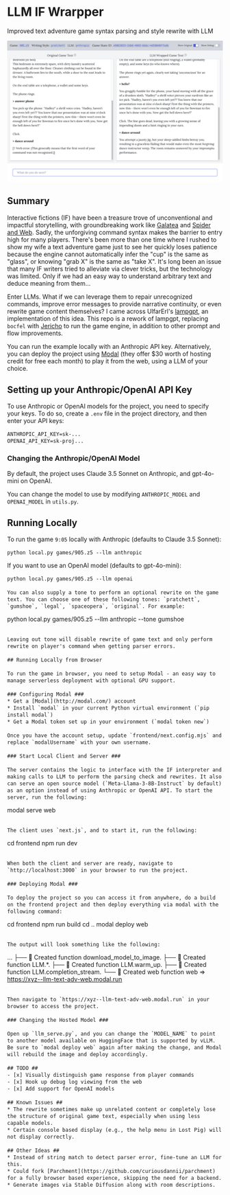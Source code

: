 # LLM IF Wrarpper

Improved text adventure game syntax parsing and style rewrite with LLM

![LLM-IF-Wrapper in Browser](/screenshot.png "Screenshot")

## Summary

Interactive fictions (IF) have been a treasure trove of unconventional and impactful storytelling, with groundbreaking work like [Galatea](https://ifdb.org/viewgame?id=urxrv27t7qtu52lb) and [Spider and Web](https://ifdb.org/viewgame?id=2xyccw3pe0uovfad). Sadly, the unforgiving command syntax makes the barrier to entry high for many players. There's been more than one time where I rushed to show my wife a text adventure game just to see her quickly loses patience because the engine cannot automatically infer the "cup" is the same as "glass", or knowing "grab X" is the same as "take X". It's long been an issue that many IF writers tried to alleviate via clever tricks, but the technology was limited. Only if we had an easy way to understand arbitrary text and deduce meaning from them...

Enter LLMs. What if we can leverage them to repair unrecognized commands, improve error messages to provide narrative continuity, or even rewrite game content themselves? I came across UlfarErl's [lampgpt](https://github.com/UlfarErl/lampgpt), an implementation of this idea. This repo is a rework of lampgpt, replacing `bocfel` with [Jericho](https://github.com/microsoft/jericho) to run the game engine, in addition to other prompt and flow improvements.

You can run the example locally with an Anthropic API key. Alternatively, you can deploy the project using [Modal](https://modal.com/) (they offer $30 worth of hosting credit for free each month) to play it from the web, using a LLM of your choice.

## Setting up your Anthropic/OpenAI API Key

To use Anthropic or OpenAI models for the project, you need to specify your keys. To do so, create a `.env` file in the project directory, and then enter your API keys:

```
ANTHROPIC_API_KEY=sk-...
OPENAI_API_KEY=sk-proj...
```

### Changing the Anthropic/OpenAI Model ###

By default, the project uses Claude 3.5 Sonnet on Anthropic, and gpt-4o-mini on OpenAI.

You can change the model to use by modifying `ANTHROPIC_MODEL` and `OPENAI_MODEL` in `utils.py`.


## Running Locally

To run the game `9:05` locally with Anthropic (defaults to Claude 3.5 Sonnet):

```
python local.py games/905.z5 --llm anthropic
```

If you want to use an OpenAI model (defaults to gpt-4o-mini):

```
python local.py games/905.z5 --llm openai

You can also supply a tone to perform an optional rewrite on the game text. You can choose one of these following tones: `pratchett`, `gumshoe`, `legal`, `spaceopera`, `original`. For example:

```
python local.py games/905.z5 --llm anthropic --tone gumshoe
```

Leaving out tone will disable rewrite of game text and only perform rewrite on player's command when getting parser errors.

## Running Locally from Browser

To run the game in browser, you need to setup Modal - an easy way to manage serverless deployment with optional GPU support.

### Configuring Modal ### 
* Get a [Modal](http://modal.com/) account
* Install `modal` in your current Python virtual environment (`pip install modal`)
* Get a Modal token set up in your environment (`modal token new`)

Once you have the account setup, update `frontend/next.config.mjs` and replace `modalUsername` with your own username.

### Start Local Client and Server ###

The server contains the logic to interface with the IF interpreter and making calls to LLM to perform the parsing check and rewrites. It also can serve an open source model (`Meta-Llama-3-8B-Instruct` by default) as an option instead of using Anthropic or OpenAI API. To start the server, run the following:

```
modal serve web
```

The client uses `next.js`, and to start it, run the following:

```
cd frontend
npm run dev
```

When both the client and server are ready, navigate to `http://localhost:3000` in your browser to run the project.

### Deploying Modal ###

To deploy the project so you can access it from anywhere, do a build on the frontend project and then deploy everything via modal with the following command:

```
cd frontend
npm run build
cd ..
modal deploy web
```

The output will look something like the following:

```
...
├── 🔨 Created function download_model_to_image.
├── 🔨 Created function LLM.*.
├── 🔨 Created function LLM.warm_up.
├── 🔨 Created function LLM.completion_stream.
└── 🔨 Created web function web => https://xyz--llm-text-adv-web.modal.run
```

Then navigate to `https://xyz--llm-text-adv-web.modal.run` in your browser to access the project.

### Changing the Hosted Model ###

Open up `llm_serve.py`, and you can change the `MODEL_NAME` to point to another model available on HuggingFace that is supported by vLLM. Be sure to `modal deploy web` again after making the change, and Modal will rebuild the image and deploy accordingly.

## TODO ##
- [x] Visually distinguish game response from player commands
- [x] Hook up debug log viewing from the web
- [x] Add support for OpenAI models

## Known Issues ##
* The rewrite sometimes make up unrelated content or completely lose the structure of original game text, especially when using less capable models.
* Certain console based display (e.g., the help menu in Lost Pig) will not display correctly.

## Other Ideas ##
* Instead of string match to detect parser error, fine-tune an LLM for this.
* Could fork [Parchment](https://github.com/curiousdannii/parchment) for a fully browser based experience, skipping the need for a backend.
* Generate images via Stable Diffusion along with room descriptions.